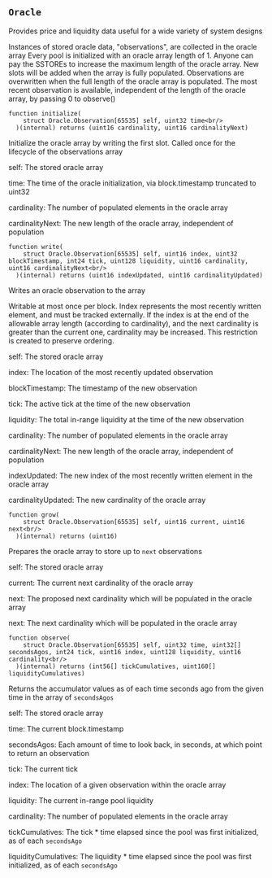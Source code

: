 
## `Oracle`

Provides price and liquidity data useful for a wide variety of system designs

Instances of stored oracle data, "observations", are collected in the oracle array
Every pool is initialized with an oracle array length of 1. Anyone can pay the SSTOREs to increase the
maximum length of the oracle array. New slots will be added when the array is fully populated.
Observations are overwritten when the full length of the oracle array is populated.
The most recent observation is available, independent of the length of the oracle array, by passing 0 to observe()


 ```solidity 
 function initialize(
     struct Oracle.Observation[65535] self, uint32 time<br/>
   )(internal) returns (uint16 cardinality, uint16 cardinalityNext)
 ``` 

Initialize the oracle array by writing the first slot. Called once for the lifecycle of the observations array



self: The stored oracle array

time: The time of the oracle initialization, via block.timestamp truncated to uint32


cardinality: The number of populated elements in the oracle array

cardinalityNext: The new length of the oracle array, independent of population

 ```solidity 
 function write(
     struct Oracle.Observation[65535] self, uint16 index, uint32 blockTimestamp, int24 tick, uint128 liquidity, uint16 cardinality, uint16 cardinalityNext<br/>
   )(internal) returns (uint16 indexUpdated, uint16 cardinalityUpdated)
 ``` 

Writes an oracle observation to the array

Writable at most once per block. Index represents the most recently written element, and must be tracked externally.
If the index is at the end of the allowable array length (according to cardinality), and the next cardinality
is greater than the current one, cardinality may be increased. This restriction is created to preserve ordering.


self: The stored oracle array

index: The location of the most recently updated observation

blockTimestamp: The timestamp of the new observation

tick: The active tick at the time of the new observation

liquidity: The total in-range liquidity at the time of the new observation

cardinality: The number of populated elements in the oracle array

cardinalityNext: The new length of the oracle array, independent of population


indexUpdated: The new index of the most recently written element in the oracle array

cardinalityUpdated: The new cardinality of the oracle array

 ```solidity 
 function grow(
     struct Oracle.Observation[65535] self, uint16 current, uint16 next<br/>
   )(internal) returns (uint16)
 ``` 

Prepares the oracle array to store up to `next` observations



self: The stored oracle array

current: The current next cardinality of the oracle array

next: The proposed next cardinality which will be populated in the oracle array


next: The next cardinality which will be populated in the oracle array

 ```solidity 
 function observe(
     struct Oracle.Observation[65535] self, uint32 time, uint32[] secondsAgos, int24 tick, uint16 index, uint128 liquidity, uint16 cardinality<br/>
   )(internal) returns (int56[] tickCumulatives, uint160[] liquidityCumulatives)
 ``` 

Returns the accumulator values as of each time seconds ago from the given time in the array of `secondsAgos`



self: The stored oracle array

time: The current block.timestamp

secondsAgos: Each amount of time to look back, in seconds, at which point to return an observation

tick: The current tick

index: The location of a given observation within the oracle array

liquidity: The current in-range pool liquidity

cardinality: The number of populated elements in the oracle array


tickCumulatives: The tick * time elapsed since the pool was first initialized, as of each `secondsAgo`

liquidityCumulatives: The liquidity * time elapsed since the pool was first initialized, as of each `secondsAgo`


